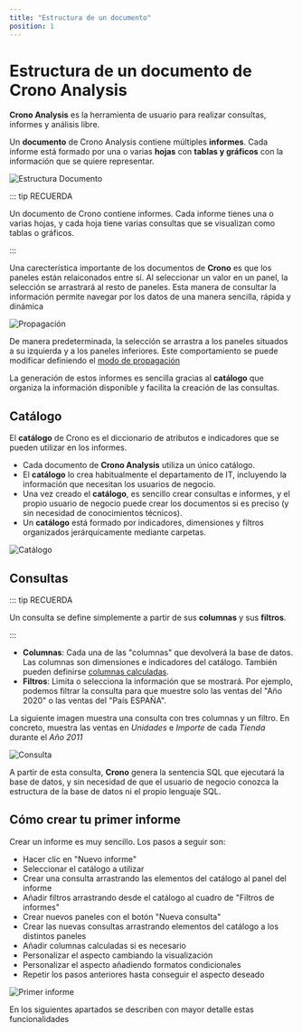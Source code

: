 ```yaml
---
title: "Estructura de un documento"
position: 1
---
```


# Estructura de un documento de Crono Analysis

**Crono Analysis** es la herramienta de usuario para realizar consultas, informes y análisis libre. 

Un **documento** de Crono Analysis contiene múltiples **informes**. Cada informe está formado por una o varias **hojas** con **tablas y gráficos** con la información que se quiere representar.


![Estructura Documento](/images/analysis/EstructuraDocumento.png)

::: tip RECUERDA

Un documento de Crono contiene informes. Cada informe tienes una o varias hojas, y cada hoja tiene varias consultas que se visualizan como tablas o gráficos.

:::

Una carecterística importante de los documentos de **Crono** es que los paneles están relaiconados entre sí. Al seleccionar un valor en un panel, la selección se arrastrará al resto de paneles. Esta manera de consultar la información permite navegar por los datos de una manera sencilla, rápida y dinámica

![Propagación](/images/analysis/Propagacion.png)

De manera predeterminada, la selección se arrastra a los paneles situados a su izquierda y a los paneles inferiores. Este comportamiento se puede modificar definiendo el [modo de propagación](#modo-de-propagacion)

La generación de estos informes es sencilla gracias al **catálogo** que organiza la información disponible y facilita la creación de las consultas.

## Catálogo

El **catálogo** de Crono es el diccionario de atributos e indicadores que se pueden utilizar en los informes. 

- Cada documento de **Crono Analysis** utiliza un único catálogo.
- El **catálogo** lo crea habitualmente el departamento de IT, incluyendo la información que necesitan los usuarios de negocio.
- Una vez creado el **catálogo**, es sencillo crear consultas e informes, y el propio usuario de negocio puede crear los documentos si es preciso (y sin necesidad de conocimientos técnicos).
- Un **catálogo** está formado por indicadores, dimensiones y filtros organizados jerárquicamente mediante carpetas.


![Catálogo](/images/analysis/Catalogo.png)


## Consultas

::: tip RECUERDA

Un consulta se define simplemente a partir de sus **columnas** y sus **filtros**.

:::

- **Columnas**: Cada una de las "columnas" que devolverá la base de datos. Las columnas son dimensiones e indicadores del catálogo. También pueden definirse [columnas calculadas](#columnas-calculadas).
- **Filtros**: Limita o selecciona la información que se mostrará. Por ejemplo, podemos filtrar la consulta para que muestre solo las ventas del "Año 2020" o las ventas del "País ESPAÑA".

La siguiente imagen muestra una consulta con tres columnas y un filtro. En concreto, muestra las ventas en *Unidades* e *Importe* de cada *Tienda* durante el *Año 2011*

![Consulta](/images/analysis/Consulta.png)

A partir de esta consulta, **Crono** genera la sentencia SQL que ejecutará la base de datos, y sin necesidad de que el usuario de negocio conozca la estructura de la base de datos ni el propio lenguaje SQL.


## Cómo crear tu primer informe

Crear un informe es muy sencillo. Los pasos a seguir son:

- Hacer clic en "Nuevo informe" 
- Seleccionar el catálogo a utilizar
- Crear una consulta arrastrando las elementos del catálogo al panel del informe
- Añadir filtros arrastrando desde el catálogo al cuadro de "Filtros de informes"
- Crear nuevos paneles con el botón "Nueva consulta"
- Crear las nuevas consultas arrastrando elementos del catálogo a los distintos paneles
- Añadir columnas calculadas si es necesario
- Personalizar el aspecto cambiando la visualización
- Personalizar el aspecto añadiendo formatos condicionales
- Repetir los pasos anteriores hasta conseguir el aspecto deseado

![Primer informe](/images/analysis/primerinforme.gif)

En los siguientes apartados se describen con mayor detalle estas funcionalidades